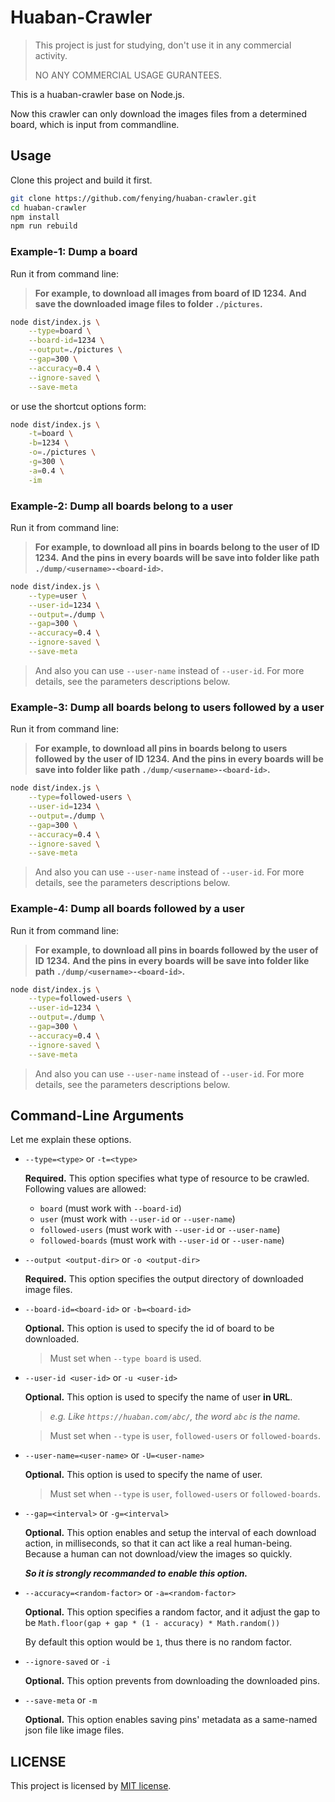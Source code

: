 # Huaban-Crawler

> This project is just for studying, don't use it in any commercial activity.
>
> NO ANY COMMERCIAL USAGE GURANTEES.

This is a huaban-crawler base on Node.js.

Now this crawler can only download the images files from a determined board,
which is input from commandline.

## Usage

Clone this project and build it first.

```sh
git clone https://github.com/fenying/huaban-crawler.git
cd huaban-crawler
npm install
npm run rebuild
```

### Example-1: Dump a board

Run it from command line:

> **For example, to download all images from board of ID 1234.**
> **And save the downloaded image files to folder `./pictures`.**

```sh
node dist/index.js \
    --type=board \
    --board-id=1234 \
    --output=./pictures \
    --gap=300 \
    --accuracy=0.4 \
    --ignore-saved \
    --save-meta
```

or use the shortcut options form:

```sh
node dist/index.js \
    -t=board \
    -b=1234 \
    -o=./pictures \
    -g=300 \
    -a=0.4 \
    -im
```

### Example-2: Dump all boards belong to a user

Run it from command line:

> **For example, to download all pins in boards belong to the user of ID 1234.**
> **And the pins in every boards will be save into folder like**
> **path `./dump/<username>-<board-id>`.**

```sh
node dist/index.js \
    --type=user \
    --user-id=1234 \
    --output=./dump \
    --gap=300 \
    --accuracy=0.4 \
    --ignore-saved \
    --save-meta
```

> And also you can use `--user-name` instead of `--user-id`.
> For more details, see the parameters descriptions below.

### Example-3: Dump all boards belong to users followed by a user

Run it from command line:

> **For example, to download all pins in boards belong to users followed by**
> **the user of ID 1234.**
> **And the pins in every boards will be save into folder like**
> **path `./dump/<username>-<board-id>`.**

```sh
node dist/index.js \
    --type=followed-users \
    --user-id=1234 \
    --output=./dump \
    --gap=300 \
    --accuracy=0.4 \
    --ignore-saved \
    --save-meta
```

> And also you can use `--user-name` instead of `--user-id`.
> For more details, see the parameters descriptions below.

### Example-4: Dump all boards followed by a user

Run it from command line:

> **For example, to download all pins in boards followed by the user of ID**
> **1234.**
> **And the pins in every boards will be save into folder like**
> **path `./dump/<username>-<board-id>`.**

```sh
node dist/index.js \
    --type=followed-users \
    --user-id=1234 \
    --output=./dump \
    --gap=300 \
    --accuracy=0.4 \
    --ignore-saved \
    --save-meta
```

> And also you can use `--user-name` instead of `--user-id`.
> For more details, see the parameters descriptions below.

## Command-Line Arguments

Let me explain these options.

-   `--type=<type>` or `-t=<type>`

    **Required.**
    This option specifies what type of resource to be crawled.
    Following values are allowed:

    - `board` (must work with `--board-id`)
    - `user` (must work with `--user-id` or `--user-name`)
    - `followed-users` (must work with `--user-id` or `--user-name`)
    - `followed-boards` (must work with `--user-id` or `--user-name`)

-   `--output <output-dir>` or `-o <output-dir>`

    **Required.**
    This option specifies the output directory of downloaded image files.

-   `--board-id=<board-id>` or `-b=<board-id>`

    **Optional.**
    This option is used to specify the id of board to be downloaded.

    > Must set when `--type board` is used.

-   `--user-id <user-id>` or `-u <user-id>`

    **Optional.**
    This option is used to specify the name of user **in URL**.

    > *e.g. Like `https://huaban.com/abc/`, the word `abc` is the name.*

    > Must set when `--type` is `user`, `followed-users` or `followed-boards`.

-   `--user-name=<user-name>` or `-U=<user-name>`

    **Optional.**
    This option is used to specify the name of user.

    > Must set when `--type` is `user`, `followed-users` or `followed-boards`.

-   `--gap=<interval>` or `-g=<interval>`

    **Optional.**
    This option enables and setup the interval of each download action, in 
    milliseconds, so that it can act like a real human-being. Because a human
    can not download/view the images so quickly.

    ***So it is strongly recommanded to enable this option.***

-   `--accuracy=<random-factor>` or `-a=<random-factor>`

    **Optional.**
    This option specifies a random factor, and it adjust the gap to be
    `Math.floor(gap + gap * (1 - accuracy) * Math.random())`

    By default this option would be `1`, thus there is no random factor.

-   `--ignore-saved` or `-i`

    **Optional.**
    This option prevents from downloading the downloaded pins.

-   `--save-meta` or `-m`

    **Optional.**
    This option enables saving pins' metadata as a same-named json file like
    image files.

## LICENSE

This project is licensed by [MIT license](./LICENSE).

